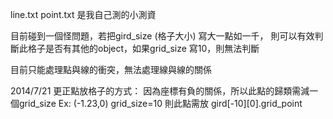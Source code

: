 line.txt point.txt 是我自己測的小測資

目前碰到一個怪問題，若把gird_size (格子大小) 寫大一點如一千，
則可以有效判斷此格子是否有其他的object，如果grid_size 寫10，則無法判斷

目前只能處理點與線的衝突，無法處理線與線的關係

2014/7/21
更正點放格子的方式：
	因為座標有負的關係，所以此點的歸類需減一個grid_size
	Ex: (-1.23,0) grid_size=10
	則此點需放 gird[-10][0].grid_point
